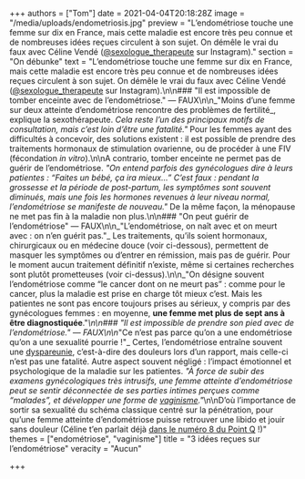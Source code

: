 +++
authors = ["Tom"]
date = 2021-04-04T20:18:28Z
image = "/media/uploads/endometriosis.jpg"
preview = "L’endométriose touche une femme sur dix en France, mais cette maladie est encore très peu connue et de nombreuses idées reçues circulent à son sujet. On démêle le vrai du faux avec Céline Vendé ([@sexologue_therapeute](https://5k0n3.r.a.d.sendibm1.com/mk/cl/f/nWpEd6dZNozaYsE9-_0da9K1B99adZTRwAj1P-o-v3P3Tp9NdlGGOE8ELMD3JgJxqmsFTlEK5g1ZI-5DpSNSrIZVDuXfsgd6tJuWl2yvwPDXbxAJtZT9ypQWygq_sKeZR2rCwxOzHjPiEMzWhuqeE630iJ9m5QPprxu2vU13K8koeN3CXNffj4Qp8UiPtlb4gbA) sur Instagram)."
section = "On débunke"
text = "L’endométriose touche une femme sur dix en France, mais cette maladie est encore très peu connue et de nombreuses idées reçues circulent à son sujet. On démêle le vrai du faux avec Céline Vendé ([@sexologue_therapeute](https://5k0n3.r.a.d.sendibm1.com/mk/cl/f/nWpEd6dZNozaYsE9-_0da9K1B99adZTRwAj1P-o-v3P3Tp9NdlGGOE8ELMD3JgJxqmsFTlEK5g1ZI-5DpSNSrIZVDuXfsgd6tJuWl2yvwPDXbxAJtZT9ypQWygq_sKeZR2rCwxOzHjPiEMzWhuqeE630iJ9m5QPprxu2vU13K8koeN3CXNffj4Qp8UiPtlb4gbA) sur Instagram).\n\n### \"Il est impossible de tomber enceinte avec de l’endométriose.\"&nbsp;&mdash;&nbsp;FAUX\n\n_\"Moins d’une femme sur deux atteinte d’endométriose rencontre des problèmes de fertilité_, explique la sexothérapeute. _Cela reste l’un des principaux motifs de consultation, mais c’est loin d’être une fatalité.\"_ Pour les femmes ayant des difficultés à concevoir, des solutions existent&nbsp;: il est possible de prendre des traitements hormonaux de stimulation ovarienne, ou de procéder à une FIV (fécondation _in vitro_).\n\nA contrario, tomber enceinte ne permet pas de guérir de l’endométriose. _\"On entend parfois des gynécologues dire à leurs patientes&nbsp;: “Faites un bébé, ça ira mieux...” C’est faux&nbsp;: pendant la grossesse et la période de post-partum, les symptômes sont souvent diminués, mais une fois les hormones revenues à leur niveau normal, l’endométriose se manifeste de nouveau.\"_ De la même façon, la ménopause ne met pas fin à la maladie non plus.\n\n### \"On peut guérir de l’endométriose\"&nbsp;&mdash;&nbsp;FAUX\n\n_\"L’endométriose, on naît avec et on meurt avec&nbsp;: on n’en guérit pas.\"_ Les traitements, qu’ils soient hormonaux, chirurgicaux ou en médecine douce (voir ci-dessous), permettent de masquer les symptômes ou d’entrer en rémission, mais pas de guérir. Pour le moment aucun traitement définitif n’existe, même si certaines recherches sont plutôt prometteuses (voir ci-dessus).\n\n_\"On désigne souvent l’endométriose comme “le cancer dont on ne meurt pas”&nbsp;: comme pour le cancer, plus la maladie est prise en charge tôt mieux c’est. Mais les patientes ne sont pas encore toujours prises au sérieux, y compris par des gynécologues femmes&nbsp;: en moyenne, **une femme met plus de sept ans à être diagnostiquée**.\"_\n\n### \"Il est impossible de prendre son pied avec de l’endométriose.\"&nbsp;&mdash;&nbsp;FAUX\n\n_\"Ce n’est pas parce qu’on a une endométriose qu’on a une sexualité pourrie&nbsp;!\"_ Certes, l’endométriose entraîne souvent une [dyspareunie](https://www.endofrance.org/la-maladie-endometriose/symptomes-endometriose/dyspareunie-douleurs-rapports-sexuels/), c’est-à-dire des douleurs lors d’un rapport, mais celle-ci n’est pas une fatalité. Autre aspect souvent négligé&nbsp;: l’impact émotionnel et psychologique de la maladie sur les patientes. _\"À force de subir des examens gynécologiques très intrusifs, une femme atteinte d’endométriose peut se sentir déconnectée de ses parties intimes perçues comme “malades”, et développer une forme de_ [_vaginisme_](https://lepointq.com/newsletters/a-double-tour/)_.\"_\n\nD’où l’importance de sortir sa sexualité du schéma classique centré sur la pénétration, pour qu’une femme atteinte d’endométriose puisse retrouver une libido et jouir sans douleur (Céline t’en parlait déjà [dans le numéro 8 du Point&nbsp;Q](https://lepointq.com/articles/20-11/un-rapport-sexuel-se-termine-forcement-par-une-penetration/)&nbsp;!)"
themes = ["endométriose", "vaginisme"]
title = "3 idées reçues sur l’endométriose"
veracity = "Aucun"

+++
